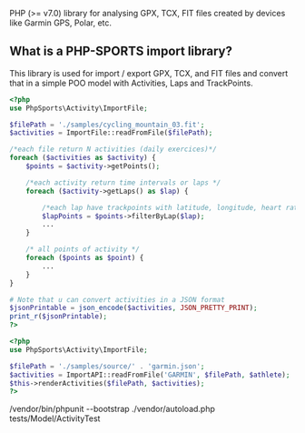  PHP (>= v7.0) library for analysing GPX, TCX, FIT files created by devices like Garmin GPS, Polar, etc.

## What is a PHP-SPORTS import library?

This library is used for import / export GPX, TCX, and FIT files and convert that in a simple POO model with Activities, Laps and TrackPoints.


```php
<?php
use PhpSports\Activity\ImportFile;

$filePath = './samples/cycling_mountain_03.fit';
$activities = ImportFile::readFromFile($filePath);

/*each file return N activities (daily exercices)*/
foreach ($activities as $activity) {
    $points = $activity->getPoints();

    /*each activity return time intervals or laps */
    foreach ($activity->getLaps() as $lap) {

        /*each lap have trackpoints with latitude, longitude, heart rate, altitude, etc..*/
        $lapPoints = $points->filterByLap($lap);
        ...
    }

    /* all points of activity */
    foreach ($points as $point) {
        ...
    }
}

# Note that u can convert activities in a JSON format
$jsonPrintable = json_encode($activities, JSON_PRETTY_PRINT);
print_r($jsonPrintable);
?>
```

```php
<?php
use PhpSports\Activity\ImportFile;

$filePath = './samples/source/' . 'garmin.json';
$activities = ImportAPI::readFromFile('GARMIN', $filePath, $athlete);
$this->renderActivities($filePath, $activities);
?>
```

/vendor/bin/phpunit --bootstrap ./vendor/autoload.php tests/Model/ActivityTest
